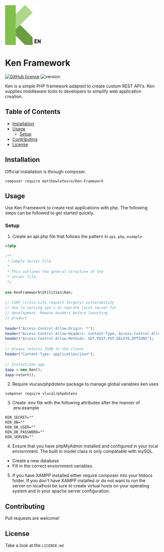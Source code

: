 ![Ken Framework Logo](https://github.com/matthewLeFevre/Ken-Framework/blob/master/Ken%20Logo.png)

# Ken Framework

[![GitHub license](https://img.shields.io/github/license/Naereen/StrapDown.js.svg)](https://github.com/matthewLeFevre/Ken-Framework/blob/master/LICENSE) ![version](https://img.shields.io/badge/version-0.6.6-green.svg)

Ken is a simple PHP framework adapted to create custom REST API's. Ken supplies middleware tools to developers to simplify web application creation.

## Table of Contents

- [Installation](#user-content-installation)
- [Usage](#user-content-usage)
  - [Setup](#user-content-setup)
- [Contributing](#user-content-contributing)
- [License](#user-content-license)

## Installation

Official installation is through composer.

```
composer require matthewlefevre/Ken-Framework
```

## Usage

Use Ken Framework to create rest applications with php. The following steps can be followed to get started quickly.

### Setup

1. Create an api.php file that follows the pattern in `api.php.example`

```php
<?php

/**
 * Sample Server File
 *
 * This outlines the general structure of the
 * server file.
 */

use KenFramework\Utilities\Ken;

// CSRF (cross-site request forgery) vulnerability
// due to serving spa's on seprate local server for
// development. Remove headers before launching
// product

header("Access-Control-Allow-Origin: *");
header("Access-Control-Allow-Headers: Content-Type, Access-Control-Allow-Headers, Authorization, X-Requested-With");
header("Access-Control-Allow-Methods: GET,POST,PUT,DELETE,OPTIONS");

// Always returns JSON to the client
header("Content-Type: application/json");

// Instantiate app
$app = new Ken();
$app->start();
```

2. Require vlucas/phpdotenv package to manage global variables ken uses

```
composer require vlucal/phpdotenv
```

3. Create .env file with the following attributes after the manner of .env.example

```
KEN_SECRET=""
KEN_DB=""
KEN_DB_USER=""
KEN_DB_PASSWORD=""
KEN_SERVER=""
```

4. Ensure that you have phpMyAdmin installed and configured in your local enviornment. The built in model class is only compatable with mySQL.

- Create a new database
- Fill in the correct enviornment variables

5. If you have XAMPP installed either require composer into your htdocs folder. If you don't have XAMPP installed or do not want to run the server on localhost be sure to create virtual hosts on your operating system and in your apache server configuration.

## Contributing

Pull requests are welcome!

## License

Take a look at the `LICENSE.md`
